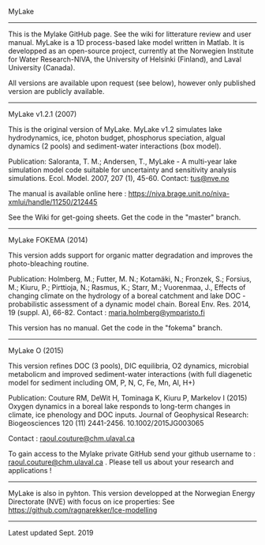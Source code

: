 MyLake
***
This is the Mylake GitHub page. See the wiki for litterature review and user manual.
MyLake is a 1D process-based lake model written in Matlab. It is developped as an open-source project, currently at the Norwegien Institute for Water Research-NIVA, the University of Helsinki (Finland), and Laval University (Canada). 

All versions are available upon request (see below), however only published version are publicly available. 

***
MyLake v1.2.1 (2007)

This is the original version of MyLake. MyLake v1.2 simulates lake hydrodynamics, ice, photon budget, phosphorus speciation, algual dynamics (2 pools) and sediment-water interactions (box model). 

Publication: Saloranta, T. M.; Andersen, T., MyLake - A multi-year lake simulation model code suitable for uncertainty and sensitivity analysis simulations. Ecol. Model. 2007, 207 (1), 45-60. Contact: tus@nve.no

The manual is available online here : https://niva.brage.unit.no/niva-xmlui/handle/11250/212445

See the Wiki for get-going sheets. Get the code in the "master" branch. 

***
MyLake FOKEMA (2014)

This version adds support for organic matter degradation and improves the photo-bleaching routine. 

Publication: Holmberg, M.; Futter, M. N.; Kotamäki, N.; Fronzek, S.; Forsius, M.; Kiuru, P.; Pirttioja, N.; Rasmus, K.; Starr, M.; Vuorenmaa, J., Effects of changing climate on the hydrology of a boreal catchment and lake DOC - probabilistic assessment of a dynamic model chain. Boreal Env. Res. 2014, 19 (suppl. A), 66-82. Contact : maria.holmberg@ymparisto.fi

This version has no manual. Get the code in the "fokema" branch.

****
MyLake O (2015)

This version refines DOC (3 pools), DIC equilibria, O2 dynamics, microbial metabolicm and improved sediment-water interactions (with full diagenetic model for sediment including OM, P, N, C, Fe, Mn, Al, H+)

Publication:  Couture RM, DeWit H, Tominaga K, Kiuru P, Markelov I (2015) Oxygen dynamics in a boreal lake responds to long-term changes in climate, ice phenology and DOC inputs. Journal of Geophysical Research: Biogeosciences 120 (11) 2441-2456.  10.1002/2015JG003065

Contact : raoul.couture@chm.ulaval.ca


To gain access to the Mylake private GitHub send your github username to : raoul.couture@chm.ulaval.ca . Please tell us about your research and applications ! 

***
MyLake is also in pyhton. This version developped at the Norwegian Energy Directorate (NVE) with focus on ice properties: See https://github.com/ragnarekker/Ice-modelling
***
Latest updated Sept. 2019

